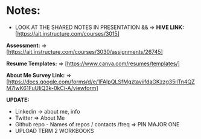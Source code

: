 # **Notes:**

- LOOK AT THE SHARED NOTES IN PRESENTATION && => **HIVE LINK:** [https://ait.instructure.com/courses/3015]

**Assessment:** => [https://ait.instructure.com/courses/3030/assignments/26745]

**Resume Templates:** => [https://www.canva.com/resumes/templates/]

**About Me Survey Link:** => [https://docs.google.com/forms/d/e/1FAIpQLSfMgztaviifdaGKzzg35ilTn4QZM7lwK61FuUIiQ3k-0kCi-A/viewform]

**UPDATE:**

- Linkedin -> about me, info
- Twitter => About Me
- Github repo - Names of repos / contacts /freq => PIN MAJOR ONE
- UPLOAD TERM 2 WORKBOOKS
